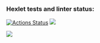 ### Hexlet tests and linter status:
[![Actions Status](https://github.com/Natali7772222/frontend-project-lvl1/workflows/hexlet-check/badge.svg)](https://github.com/Natali7772222/frontend-project-lvl1/actions)
<a href="https://codeclimate.com/github/Natali7772222/frontend-project-lvl1/maintainability"><img src="https://api.codeclimate.com/v1/badges/f7375cd585fb7adc3218/maintainability" /></a>

<a href="https://asciinema.org/a/rAtcjqMJYMh0yVgHYsezXgC08" autoplay=1 target="_blank"><img src="https://asciinema.org/a/rAtcjqMJYMh0yVgHYsezXgC08.svg" /></a>
